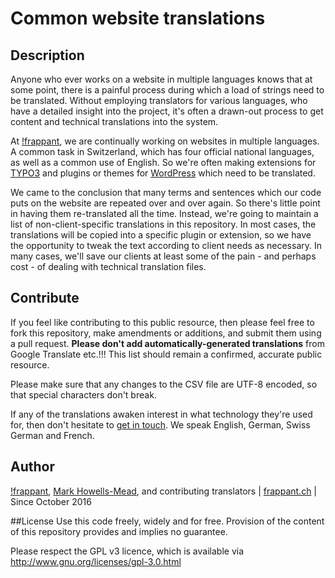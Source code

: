 # Common website translations

## Description
Anyone who ever works on a website in multiple languages knows that at some point, there is a painful 
process during which a load of strings need to be translated. Without employing translators for various 
languages, who have a detailed insight into the project, it's often a drawn-out process to get content and 
technical translations into the system.

At [!frappant](https://frappant.ch/), we are continually working on websites in multiple languages. A common 
task in Switzerland, which has four official national languages, as well as a common use of English. So we're 
often making extensions for [TYPO3](https://frappant.ch/was/#cms) and plugins or themes for [WordPress](https://frappant.ch/was/#cms) which need to be translated.

We came to the conclusion that many terms and sentences which our code puts on the website are repeated over 
and over again. So there's little point in having them re-translated all the time. Instead, we're going to maintain 
a list of non-client-specific translations in this repository. In most cases, the translations will be copied 
into a specific plugin or extension, so we have the opportunity to tweak the text according to client needs as 
necessary. In many cases, we'll save our clients at least some of the pain - and perhaps cost - of dealing 
with technical translation files.

## Contribute
If you feel like contributing to this public resource, then please feel free to fork this repository, make amendments 
or additions, and submit them using a pull request. **Please don't add automatically-generated translations** from Google 
Translate etc.!!! This list should remain a confirmed, accurate public resource.

Please make sure that any changes to the CSV file are UTF-8 encoded, so that special characters don't break.

If any of the translations awaken interest in what technology they're used for, then don't hesitate to [get in touch](mailto:support@frappant.ch). 
We speak English, German, Swiss German and French.

## Author
[!frappant](https://frappant.ch/), [Mark Howells-Mead](https.//markweb.ch/), and contributing translators | [frappant.ch](https://frappant.ch/) | Since October 2016

##License
Use this code freely, widely and for free. Provision of the content of this repository provides and implies no guarantee.

Please respect the GPL v3 licence, which is available via http://www.gnu.org/licenses/gpl-3.0.html
